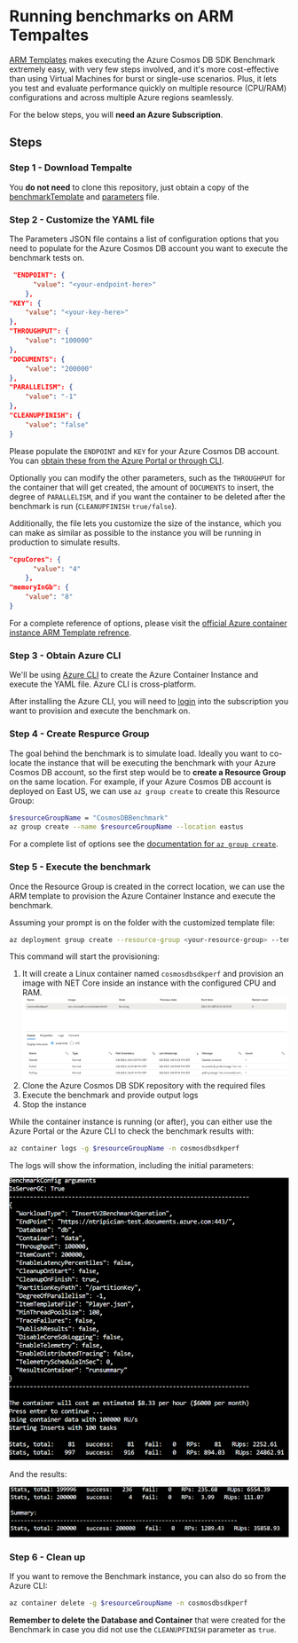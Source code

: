 # Running benchmarks on ARM Tempaltes

[ARM Templates](https://learn.microsoft.com/en-us/azure/azure-resource-manager/templates/) makes executing the Azure Cosmos DB SDK Benchmark extremely easy, with very few steps involved, and it's more cost-effective than using Virtual Machines for burst or single-use scenarios. Plus, it lets you test and evaluate performance quickly on multiple resource (CPU/RAM) configurations and across multiple Azure regions seamlessly.

For the below steps, you will **need an Azure Subscription**.

## Steps

### Step 1 - Download Tempalte

You **do not need** to clone this repository, just obtain a copy of the [benchmarkTemplate](./benchmarkTemplate.json) and [parameters](./parameters.json) file.

### Step 2 - Customize the YAML file

The Parameters JSON file contains a list of configuration options that you need to populate for the Azure Cosmos DB account you want to execute the benchmark tests on.

```json
 "ENDPOINT": {
      "value": "<your-endpoint-here>"
    },
"KEY": {
    "value": "<your-key-here>"
},
"THROUGHPUT": {
    "value": "100000"
},
"DOCUMENTS": {
    "value": "200000"
},
"PARALLELISM": {
    "value": "-1"
},
"CLEANUPFINISH": {
    "value": "false"
}
```

Please populate the `ENDPOINT` and `KEY` for your Azure Cosmos DB account. You can [obtain these from the Azure Portal or through CLI](https://docs.microsoft.com/azure/cosmos-db/secure-access-to-data#master-keys).

Optionally you can modify the other parameters, such as the `THROUGHPUT` for the container that will get created, the amount of `DOCUMENTS` to insert, the degree of `PARALLELISM`, and if you want the container to be deleted after the benchmark is run (`CLEANUPFINISH` `true/false`).

Additionally, the file lets you customize the size of the instance, which you can make as similar as possible to the instance you will be running in production to simulate results.

```json
"cpuCores": {
      "value": "4"
    },
"memoryInGb": {
    "value": "8"
}
```

For a complete reference of options, please visit the [official Azure container instance ARM Template refrence](https://learn.microsoft.com/en-us/azure/templates/microsoft.containerinstance/containergroups?pivots=deployment-language-arm-template).

### Step 3 - Obtain Azure CLI

We'll be using [Azure CLI](https://docs.microsoft.com/cli/azure/install-azure-cli?view=azure-cli-latest) to create the Azure Container Instance and execute the YAML file. Azure CLI is cross-platform.

After installing the Azure CLI, you will need to [login](https://docs.microsoft.com/cli/azure/authenticate-azure-cli?view=azure-cli-latest) into the subscription you want to provision and execute the benchmark on.

### Step 4 - Create Respurce Group

The goal behind the benchmark is to simulate load. Ideally you want to co-locate the instance that will be executing the benchmark with your Azure Cosmos DB account, so the first step would be to **create a Resource Group** on the same location. For example, if your Azure Cosmos DB account is deployed on East US, we can use `az group create` to create this Resource Group:

```bash
$resourceGroupName = "CosmosDBBenchmark"
az group create --name $resourceGroupName --location eastus
```

For a complete list of options see the [documentation for `az group create`](https://docs.microsoft.com/cli/azure/group?view=azure-cli-latest#az-group-create).

### Step 5 - Execute the benchmark

Once the Resource Group is created in the correct location, we can use the ARM template to provision the Azure Container Instance and execute the benchmark.

Assuming your prompt is on the folder with the customized template file:

```bash
az deployment group create --resource-group <your-resource-group> --template-file benchmarkTemplate.json --parameters parameters.json
```

This command will start the provisioning:

1. It will create a Linux container named `cosmosdbsdkperf` and provision an image with NET Core inside an instance with the configured CPU and RAM.
![Provisioned Container Instance](./arm1.png)
2. Clone the Azure Cosmos DB SDK repository with the required files
3. Execute the benchmark and provide output logs
4. Stop the instance

While the container instance is running (or after), you can either use the Azure Portal or the Azure CLI to check the benchmark results with:

```bash
az container logs -g $resourceGroupName -n cosmosdbsdkperf
```

The logs will show the information, including the initial parameters:

![Initial benchmark parameters](./arm2.png)

And the results:

![Benchmark results](./arm3.png)

### Step 6 - Clean up

If you want to remove the Benchmark instance, you can also do so from the Azure CLI:

```bash
az container delete -g $resourceGroupName -n cosmosdbsdkperf
```

**Remember to delete the Database and Container** that were created for the Benchmark in case you did not use the `CLEANUPFINISH` parameter as `true`.
